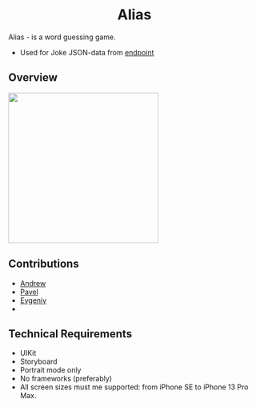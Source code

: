 <h1 align="center">Alias</h1>

Alias - is a word guessing game.
- Used for Joke JSON-data from [endpoint](https://joke.deno.dev/)

## Overview

<img src="resources/Alias.gif" width="300"/>

## Contributions

- <a href="https://github.com/drewkuznetsov">Andrew</a>
- <a href="https://github.com/Pavelburdov">Pavel</a>
- <a href="https://github.com/myIDDQD">Evgeniy</a>
- 

## Technical Requirements

- UIKit
- Storyboard
- Portrait mode only
- No frameworks (preferably)
- All screen sizes must me supported: from iPhone SE to iPhone 13 Pro Max.

